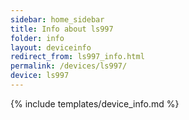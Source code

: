 ```yaml
---
sidebar: home_sidebar
title: Info about ls997
folder: info
layout: deviceinfo
redirect_from: ls997_info.html
permalink: /devices/ls997/
device: ls997
---
```

{% include templates/device_info.md %}
